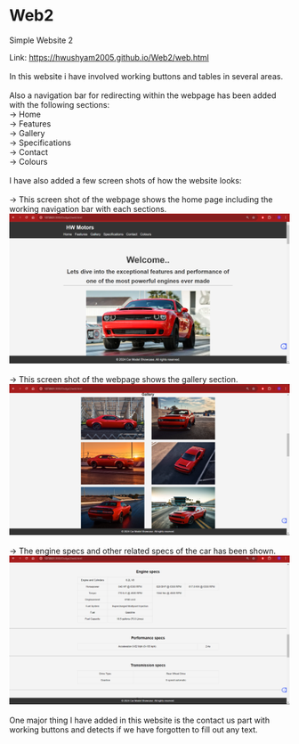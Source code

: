 # Web2
Simple Website 2

Link: https://hwushyam2005.github.io/Web2/web.html
<br>
<br>
In this website i have involved working buttons and tables in several areas.
<br>
<br>
Also a navigation bar for redirecting within the webpage has been added with the following sections:
<br>
-> Home
<br>
-> Features
<br>
-> Gallery
<br>
-> Specifications
<br>
-> Contact
<br>
-> Colours
<br>
<br>
I have also added a few screen shots of how the website looks:
<br>
<br>
-> This screen shot of the webpage shows the home page including the working navigation bar with each sections.
<img src ="pic1.png">
<br>
<br>
-> This screen shot of the webpage shows the gallery section.
<img src ="pic2.png">
<br>
<br>
-> The engine specs and other related specs of the car has been shown.
<img src ="pic3.png">
<br>
<br>
One major thing I have added in this website is the contact us part with working buttons and detects if we have forgotten to fill out any text.
